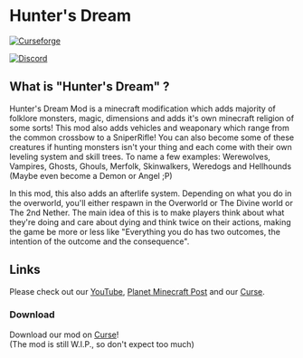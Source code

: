 # Hunter's Dream

[![Curseforge](http://cf.way2muchnoise.eu/full_297754_downloads.svg)](https://www.curseforge.com/minecraft/mc-mods/hunters-dream)

[![Discord](https://img.shields.io/discord/474276992901185536.svg)](https://discord.gg/bKYyg5P)

## What is "Hunter's Dream" ?
Hunter's Dream Mod is a minecraft modification which adds majority of folklore monsters, magic, dimensions and adds it's own minecraft religion of some sorts! This mod also adds vehicles and weaponary which range from the common crossbow to a SniperRifle! You can also become some of these creatures if hunting monsters isn't your thing and each come with their own leveling system and skill trees. To name a few examples: Werewolves, Vampires, Ghosts, Ghouls, Merfolk, Skinwalkers, Weredogs and Hellhounds (Maybe even become a Demon or Angel ;P)  

In this mod, this also adds an afterlife system. Depending on what you do in the overworld, you'll either respawn in the Overworld or The Divine world or The 2nd Nether. The main idea of this is to make players think about what they're doing and care about dying and think twice on their actions, making the game be more or less like "Everything you do has two outcomes, the intention of the outcome and the consequence".

## Links
Please check out our [YouTube](https://www.youtube.com/c/PixelEyeStudios), [Planet Minecraft Post](https://www.planetminecraft.com/mod/hunter-s-dream-mod-hunting-to-the-next-level/) and our [Curse](https://minecraft.curseforge.com/projects/hunters-dream).

### Download
Download our mod on [Curse](https://www.minecraft.curseforge.com/projects/hunters-dream)!  
(The mod is still W.I.P., so don't expect too much)